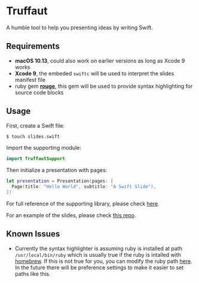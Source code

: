 # Truffaut

A humble tool to help you presenting ideas by writing Swift.

## Requirements

- **macOS 10.13**, could also work on earlier versions as long as Xcode 9 works
- **Xcode 9**, the embeded `swiftc` will be used to interpret the slides manifest file
- ruby gem [**rouge**](https://github.com/jneen/rouge), this gem will be used to provide syntax highlighting for source code blocks

## Usage

First, create a Swift file:

```sh
$ touch slides.swift
```

Import the supporting module:

```swift
import TruffautSupport
```

Then initialize a presentation with pages:

```swift
let presentation = Presentation(pages: [
  Page(title: "Hello World", subtitle: "A Swift Slide"),
])
```

For full reference of the supporting library, please check [here](Documentations/TruffaultSupport-Full-Refenrece.md).

For an example of the slides, please check [this repo](https://github.com/CocoaHeads-Auckland/wellington-mobile-refresh-2017).

## Known Issues

- Currently the syntax highlighter is assuming ruby is installed at path `/usr/local/bin/ruby` which is usually true if the ruby is intalled with [homebrew](https://brew.sh/). If this is not true for you, you can modify the ruby path [here](Truffaut/Shell.swift). In the future there will be preference settings to make it easier to set paths like this.
